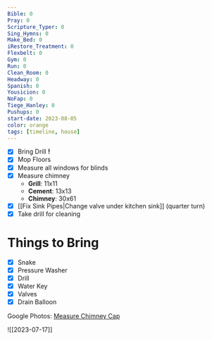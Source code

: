 ```yaml
---
Bible: 0
Pray: 0
Scripture_Typer: 0
Sing_Hymns: 0
Make_Bed: 0
iRestore_Treatment: 0
Flexbelt: 0
Gym: 0
Run: 0
Clean_Room: 0
Headway: 0
Spanish: 0
Yousicion: 0
NoFap: 0
Tiege_Hanley: 0
Pushups: 0
start-date: 2023-08-05
color: orange
tags: [timeline, house]
---
```

<span
	  class='ob-timelines' 
	  data-title='Change Kitchen Valve' 
	  data-img = 'https://lh3.googleusercontent.com/pw/ADCreHesUp8xgEzfbBht7OsgiMAF0hgcEe4k4PT9CCxOq9HfK3NcRxEBUwTzZAmnZ22DysBpU81WSZHERK4B5mzcWrOqPHKTP0RIuytJ7pNN91uK6Qrbj6VqrYeE0uVs3UfnNEaw9NLUYFonW6479bCiLThp2A=w698-h931-s-no-gm?authuser=0'>
</span>
<span
	  class='ob-timelines' 
	  data-title='Measure Chimney for Chimney Cap' 
	  data-img = 'https://lh3.googleusercontent.com/pw/ADCreHe5xsvg1gXT1rjAueCZ07lWb3TmG9PxVnX0Grwq5f91WeXimb36NKiNA5ZCOlZri_wuCaVLQGWj3e81HQVblo8EbY25XRQXlb8_p0aj5QADw_pGs5TDAr6WBAlSjPeHYvFZ804u9Dnd2N6wuVdqlTTt3A=w698-h931-s-no-gm?authuser=0'>
</span>
- [x] Bring Drill **!**
- [x] Mop Floors
- [x] Measure all windows for blinds
- [x] Measure chimney
	- **Grill**: 11x11
	- **Cement**: 13x13
	- **Chimney**: 30x61
- [x] [[Fix Sink Pipes|Change valve under kitchen sink]] (quarter turn)
- [x] Take drill for cleaning

# Things to Bring

- [x] Snake
- [x] Pressure Washer
- [x] Drill
- [x] Water Key
- [x] Valves
- [x] Drain Balloon

Google Photos: [Measure Chimney Cap](https://photos.app.goo.gl/AKPif4zgafCjS6NKA)

![[2023-07-17]]